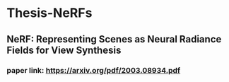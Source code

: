 # Thesis-NeRFs

## NeRF: Representing Scenes as Neural Radiance Fields for View Synthesis
### paper link: https://arxiv.org/pdf/2003.08934.pdf
